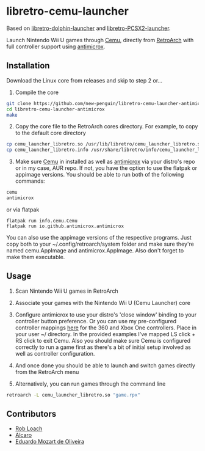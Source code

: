 # libretro-cemu-launcher



Based on [libretro-dolphin-launcher](https://github.com/RobLoach/libretro-dolphin-launcher) and [libretro-PCSX2-launcher](https://github.com/eduardomozart/libretro-pcsx2-launcher). 

Launch Nintendo Wii U games through [Cemu](https://cemu.info/), directly from [RetroArch](http://www.libretro.com/) with full controller support using [antimicrox](https://github.com/AntiMicroX/antimicrox/).


## Installation

Download the Linux core from releases and skip to step 2 or...

1. Compile the core
  ``` bash
  git clone https://github.com/new-penguin/libretro-cemu-launcher-antimicrox
  cd libretro-cemu-launcher-antimicrox
  make
  ```

2. Copy the core file to the RetroArch cores directory. For example, to copy to the default core directory
  ``` bash
  cp cemu_launcher_libretro.so /usr/lib/libretro/cemu_launcher_libretro.so
  cp cemu_launcher_libretro.info /usr/share/libretro/info/cemu_launcher_libretro.info
  ```

3. Make sure [Cemu](https://cemu.info/) in installed as well as [antimicrox](https://github.com/AntiMicroX/antimicrox/) via your distro's repo or in my case, AUR repo. If not, you have the option to use the flatpak or appimage versions. You should be able to run both of the following commands:

  ``` bash
  cemu
  antimicrox
  ```
  or via flatpak
  
  ```
  flatpak run info.cemu.Cemu
  flatpak run io.github.antimicrox.antimicrox
  ```
  You can also use the appimage versions of the respective programs. Just copy both to your ~/.config/retroarch/system folder and make sure they're named cemu.AppImage and antimicrox.AppImage. Also        don't forget to make them executable.

## Usage

1. Scan Nintendo Wii U games in RetroArch

2. Associate your games with the Nintendo Wii U (Cemu Launcher) core

3. Configure antimicrox to use your distro's 'close window' binding to your controller button preference. Or you can use my pre-configured controller mappings [here](https://ufile.io/9t4vnq6m) for the 360 and Xbox One controllers. Place in your user ~/ directory. In the provided examples I've mapped LS click + RS click to exit Cemu. Also you should make sure Cemu is configured correctly to run a game first as there's a bit of initial setup involved as well as controller configuration.
  
3. And once done you should be able to launch and switch games directly from the RetroArch menu

3. Alternatively, you can run games through the command line
  ``` bash
  retroarch -L cemu_launcher_libretro.so "game.rpx"
  ```

## Contributors

- [Rob Loach](http://github.com/robloach)
- [Alcaro](https://github.com/Alcaro)
- [Eduardo Mozart de Oliveira](https://github.com/coldscientist)
